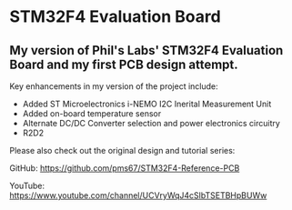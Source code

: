 # STM32F4 Evaluation Board

## My version of Phil's Labs' STM32F4 Evaluation Board and my first PCB design attempt. ##  

Key enhancements in my version of the project include: 
- Added ST Microelectronics i-NEMO I2C Inerital Measurement Unit 
- Added on-board temperature sensor 
- Alternate DC/DC Converter selection and power electronics circuitry 
- R2D2  

Please also check out the original design and tutorial series: 
    
GitHub: https://github.com/pms67/STM32F4-Reference-PCB

YouTube: https://www.youtube.com/channel/UCVryWqJ4cSlbTSETBHpBUWw
